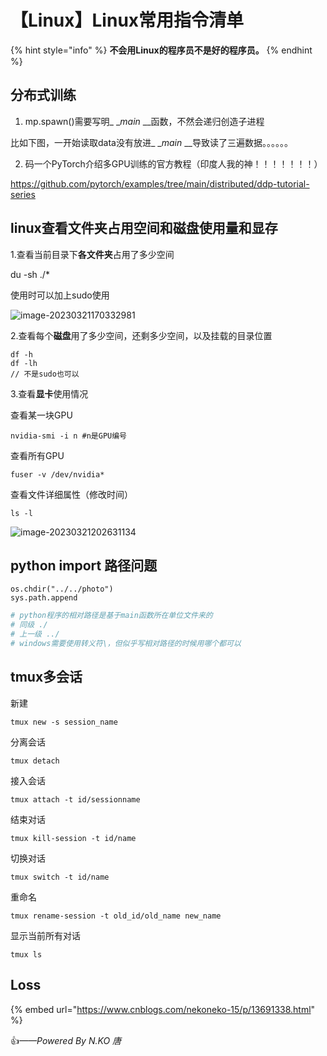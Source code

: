 # 【Linux】Linux常用指令清单

{% hint style="info" %}
**不会用Linux的程序员不是好的程序员。**
{% endhint %}

## 分布式训练

1. mp.spawn()需要写明\_ \__main_ \_\_函数，不然会递归创造子进程

比如下图，一开始读取data没有放进\_ \__main_ \_\_导致读了三遍数据。。。。。。

2. 码一个PyTorch介绍多GPU训练的官方教程（印度人我的神！！！！！！！）

https://github.com/pytorch/examples/tree/main/distributed/ddp-tutorial-series

## linux查看文件夹占用空间和磁盘使用量和显存

1.查看当前目录下**各文件夹**占用了多少空间

du -sh ./\*

使用时可以加上sudo使用

![image-20230321170332981](https://c/Users/AinsleyWilde233/AppData/Roaming/Typora/typora-user-images/image-20230321170332981.png)

2.查看每个**磁盘**用了多少空间，还剩多少空间，以及挂载的目录位置

```
df -h 
df -lh
// 不是sudo也可以
```

3.查看**显卡**使用情况

查看某一块GPU

```
nvidia-smi -i n #n是GPU编号
```

查看所有GPU

```
fuser -v /dev/nvidia*
```

查看文件详细属性（修改时间）

```
ls -l
```



![image-20230321202631134](C:%5CUsers%5CAinsleyWilde233%5CAppData%5CRoaming%5CTypora%5Ctypora-user-images%5Cimage-20230321202631134.png)

## python import 路径问题

```
os.chdir("../../photo")
sys.path.append
```

```python
# python程序的相对路径是基于main函数所在单位文件来的
# 同级 ./
# 上一级 ../
# windows需要使用转义符\，但似乎写相对路径的时候用哪个都可以
```

## tmux多会话

新建

```linux
tmux new -s session_name
```

分离会话

```
tmux detach
```

接入会话

```
tmux attach -t id/sessionname
```

结束对话

```
tmux kill-session -t id/name
```

切换对话

```
tmux switch -t id/name
```

重命名

```
tmux rename-session -t old_id/old_name new_name
```

显示当前所有对话

```
tmux ls
```

## Loss

{% embed url="https://www.cnblogs.com/nekoneko-15/p/13691338.html" %}



&#x20;:thumbsup:_——Powered By N.KO 唐_

